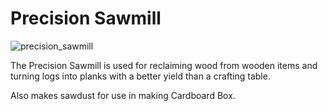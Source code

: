 # Precision Sawmill
![precision_sawmill](item:mekanism:precision_sawmill)

The Precision Sawmill is used for reclaiming wood from wooden items and turning logs into planks with a better yield than a crafting table.

Also makes sawdust for use in making Cardboard Box.
